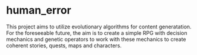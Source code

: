 # human_error

This project aims to utilize evolutionary algorithms for content generatation. For the foreseeable future, the aim is to create a simple RPG with decision mechanics and genetic operators to work with these mechanics to create coherent stories, quests, maps and characters.

